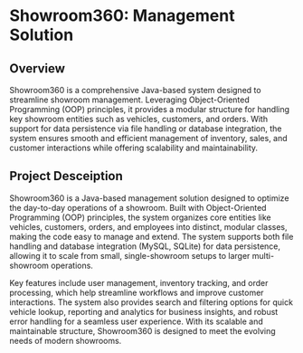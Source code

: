 # Showroom360: Management Solution
## Overview
Showroom360 is a comprehensive Java-based system designed to streamline showroom management. Leveraging Object-Oriented Programming (OOP) principles, it provides a modular structure for handling key showroom entities such as vehicles, customers, and orders. With support for data persistence via file handling or database integration, the system ensures smooth and efficient management of inventory, sales, and customer interactions while offering scalability and maintainability.
## Project Desceiption
Showroom360 is a Java-based management solution designed to optimize the day-to-day operations of a showroom. Built with Object-Oriented Programming (OOP) principles, the system organizes core entities like vehicles, customers, orders, and employees into distinct, modular classes, making the code easy to manage and extend. The system supports both file handling and database integration (MySQL, SQLite) for data persistence, allowing it to scale from small, single-showroom setups to larger multi-showroom operations.

Key features include user management, inventory tracking, and order processing, which help streamline workflows and improve customer interactions. The system also provides search and filtering options for quick vehicle lookup, reporting and analytics for business insights, and robust error handling for a seamless user experience. With its scalable and maintainable structure, Showroom360 is designed to meet the evolving needs of modern showrooms.
